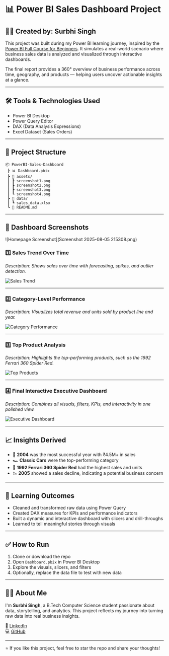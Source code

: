 # 📊 Power BI Sales Dashboard Project

## 👩‍💻 Created by: Surbhi Singh

This project was built during my Power BI learning journey, inspired by the [Power BI Full Course for Beginners](https://youtu.be/bQ-HTp-tx40). It simulates a real-world scenario where business sales data is analyzed and visualized through interactive dashboards.

The final report provides a 360° overview of business performance across time, geography, and products — helping users uncover actionable insights at a glance.

---

## 🛠 Tools & Technologies Used

- Power BI Desktop  
- Power Query Editor  
- DAX (Data Analysis Expressions)  
- Excel Dataset (Sales Orders)

---

## 📁 Project Structure

```
📦 PowerBI-Sales-Dashboard
 ┣ 📊 Dashboard.pbix
 ┣ 📂 assets/
 ┃ ┣ screenshot1.png
 ┃ ┣ screenshot2.png
 ┃ ┣ screenshot3.png
 ┃ ┗ screenshot4.png
 ┣ 📂 data/
 ┃ ┗ sales_data.xlsx
 ┗ 📄 README.md
```

---

## 📸 Dashboard Screenshots

![Homepage Screenshot](Screenshot 2025-08-05 215308.png)
### 1️⃣ Sales Trend Over Time  
_Description: Shows sales over time with forecasting, spikes, and outlier detection._

![Sales Trend](./assets/screenshot1.png)

---

### 2️⃣ Category-Level Performance  
_Description: Visualizes total revenue and units sold by product line and year._

![Category Performance](./assets/screenshot2.png)

---

### 3️⃣ Top Product Analysis  
_Description: Highlights the top-performing products, such as the 1992 Ferrari 360 Spider Red._

![Top Products](./assets/screenshot3.png)

---

### 4️⃣ Final Interactive Executive Dashboard  
_Description: Combines all visuals, filters, KPIs, and interactivity in one polished view._

![Executive Dashboard](./assets/screenshot4.png)

---

## 📈 Insights Derived

- 📅 **2004** was the most successful year with ₹4.5M+ in sales  
- 🏎️ **Classic Cars** were the top-performing category  
- 🚗 **1992 Ferrari 360 Spider Red** had the highest sales and units  
- 📉 **2005** showed a sales decline, indicating a potential business concern  

---

## 🎯 Learning Outcomes

- Cleaned and transformed raw data using Power Query  
- Created DAX measures for KPIs and performance indicators  
- Built a dynamic and interactive dashboard with slicers and drill-throughs  
- Learned to tell meaningful stories through visuals  

---

## ✅ How to Run

1. Clone or download the repo  
2. Open `Dashboard.pbix` in Power BI Desktop  
3. Explore the visuals, slicers, and filters  
4. Optionally, replace the data file to test with new data  

---

## 🙋‍♀️ About Me

I'm **Surbhi Singh**, a B.Tech Computer Science student passionate about data, storytelling, and analytics. This project reflects my journey into turning raw data into real business insights.

📌 [LinkedIn](https://www.linkedin.com/in/surbhi-singh-720113297/)  
💻 [GitHub](https://github.com/Surbhi28singh)

---

⭐ If you like this project, feel free to star the repo and share your thoughts!

